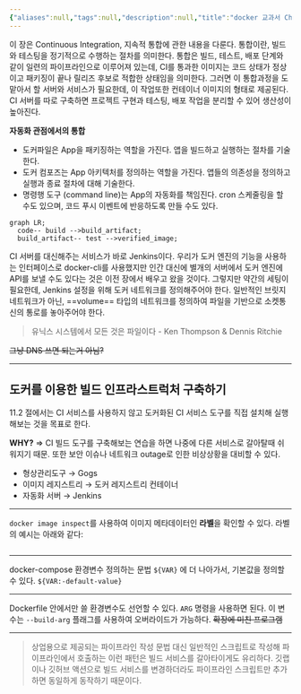```yaml
---
{"aliases":null,"tags":null,"description":null,"title":"docker 교과서 Chapter 11","created":"2024-11-20T15:59:12","updated":"2024-11-20T17:16:59","dg-publish":true,"permalink":"/docs/docker 교과서 Chapter 11/","dgPassFrontmatter":true}
---
```


이 장은 Continuous Integration, 지속적 통합에 관한 내용을 다룬다. 통합이란, 빌드와 테스팅을 정기적으로 수행하는 절차를 의미한다. 통합은 빌드, 테스트, 배포 단계와 같이 일련의 파이프라인으로 이루어져 있는데, CI를 통과한 이미지는 코드 상태가 정상이고 패키징이 끝나 릴리즈 후보로 적합한 상태임을 의미한다. 그러면 이 통합과정을 도맡아서 할 서버와 서비스가 필요한데, 이 작업또한 컨테이너 이미지의 형태로 제공된다. CI 서버를 따로 구축하면 프로젝트 구현과 테스팅, 배포 작업을 분리할 수 있어 생산성이 높아진다.

**자동화 관점에서의 통합**

- 도커파일은 App을 패키징하는 역할을 가진다. 앱을 빌드하고 실행하는 절차를 기술한다.
- 도커 컴포즈는 App 아키텍처를 정의하는 역할을 가진다. 앱들의 의존성을 정의하고 실행과 종료 절차에 대해 기술한다.
- 명령행 도구 (command line)는 App의 자동화를 책임진다. cron 스케줄링을 할 수도 있으며, 코드 푸시 이벤트에 반응하도록 만들 수도 있다.

```mermaid
graph LR;
  code-- build -->build_artifact;
  build_artifact-- test -->verified_image;
```

CI 서버를 대신해주는 서비스가 바로 Jenkins이다. 우리가 도커 엔진의 기능을 사용하는 인터페이스로 docker-cli를 사용했지만 인간 대신에 별개의 서버에서 도커 엔진에 API를 보낼 수도 있다는 것은 이전 장에서 배우고 왔을 것이다. 그렇지만 약간의 세팅이 필요한데, Jenkins 설정을 위해 도커 네트워크를 정의해주어야 한다. 일반적인 브릿지 네트워크가 아닌, ==volume== 타입의 네트워크를 정의하여 파일을 기반으로 소켓통신의 통로를 놓아주어야 한다. 

> 유닉스 시스템에서 모든 것은 파일이다 - Ken Thompson & Dennis Ritchie

~~그냥 DNS 쓰면 되는거 아님?~~

---

## 도커를 이용한 빌드 인프라스트럭처 구축하기

11.2 절에서는 CI 서비스를 사용하지 않고 도커화된 CI 서비스 도구를 직접 설치해 실행해보는 것을 목표로 한다.

**WHY?** ⇒ CI 빌드 도구를 구축해보는 연습을 하면 나중에 다른 서비스로 갈아탈때 쉬워지기 때문. 또한 보안 이슈나 네트워크 outage로 인한 비상상황을 대비할 수 있다.

- 형상관리도구 → Gogs
- 이미지 레지스트리 → 도커 레지스트리 컨테이너
- 자동화 서버 → Jenkins

---

`docker image inspect`를 사용하여 이미지 메타데이터인 **라벨**을 확인할 수 있다. 라벨의 예시는 아래와 같다:

```
```

---

docker-compose 환경변수 정의하는 문법 `${VAR}` 에 더 나아가서, 기본값을 정의할 수 있다. `${VAR:-default-value}`

---

Dockerfile 안에서만 쓸 환경변수도 선언할 수 있다. `ARG` 명령을 사용하면 된다. 이 변수는 `--build-arg` 플래그를 사용하여 오버라이드가 가능하다. ~~확장에 미친 프로그램~~

---

> 상업용으로 제공되는 파이프라인 작성 문법 대신 일반적인 스크립트로 작성해 파이프라인에서 호출하는 이런 패턴은 빌드 서비스를 갈아타이게도 유리하다. 깃랩이나 깃허브 액션으로 빌드 서비스를 변경하더라도 파이프라인 스크립트만 추가하면 동일하게 동작하기 때문이다.
